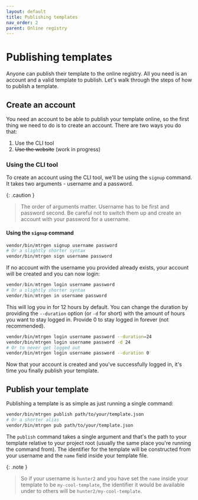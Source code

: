 ```yaml
---
layout: default
title: Publishing templates
nav_order: 2
parent: Online registry
---
```


# Publishing templates

Anyone can publish their template to the online registry. All you need is an account and a valid template to publish. Let's walk through the steps of how to publish a template.

## Create an account

You need an account to be able to publish your template online, so the first thing we need to do is to create an account. There are two ways you do that:

1. Use the CLI tool
2. ~~Use the website~~ (work in progress)

### Using the CLI tool

To create an account using the CLI tool, we'll be using the `signup` command. It takes two arguments - username and a password.

{: .caution }
> The order of arguments matter. Username has to be first and password second. Be careful not to switch them up and create an account with your password for a username.

#### Using the `signup` command

```bash
vendor/bin/mtrgen signup username password
# Or a slightly shorter syntax
vendor/bin/mtrgen sign username password
```

If no account with the username you provided already exists, your account will be created and you can now login:

```php
vendor/bin/mtrgen login username password
# Or a slightly shorter syntax
vendor/bin/mtrgen in username password
```

This will log you in for 12 hours by default. You can change the duration by providing the `--duration` option (or `-d` for short) with the amount of hours you want to stay logged in. Provide 0 to stay logged in forever (not recommended).

```bash
vendor/bin/mtrgen login username password --duration=24
vendor/bin/mtrgen login username password -d 24
# Or to never get logged out
vendor/bin/mtrgen login username password --duration 0
```

Now that your account is created and you've successfully logged in, it's time you finally publish your template.

## Publish your template

Publishing a template is as simple as just running a single command:

```bash
vendor/bin/mtrgen publish path/to/your/template.json
# Or a shorter alias
vendor/bin/mtrgen pub path/to/your/template.json
```

The `publish` command takes a single argument and that's the path to your template relative to your project root (usually the same place you're running the command from). The identifier for the template will be constructed from your username and the `name` field inside your template file.

{: .note }
> So if your username is `hunter2` and you have set the `name` inside your template to be `my-cool-template`, the identifier it would be available under to others will be `hunter2/my-cool-template`.